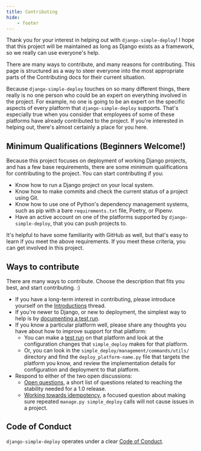 ```yaml
---
title: Contributing
hide:
    - footer
---
```


Thank you for your interest in helping out with `django-simple-deploy`! I hope that this project will be maintained as long as Django exists as a framework, so we really can use everyone's help.

There are many ways to contribute, and many reasons for contributing. This page is structured as a way to steer everyone into the most appropriate parts of the Contributing docs for their current situation.

Because `django-simple-deploy` touches on so many different things, there really is no one person who could be an expert on everything involved in the project. For example, no one is going to be an expert on the specific aspects of every platform that `django-simple-deploy` supports. That's especially true when you consider that employees of some of these platforms have already contributed to the project. If you're interested in helping out, there's almost certainly a place for you here.

Minimum Qualifications (Beginners Welcome!)
---

Because this project focuses on deployment of working Django projects, and has a few base requirements, there are some minimum qualifications for contributing to the project. You can start contributing if you:

- Know how to run a Django project on your local system.
- Know how to make commits and check the current status of a project using Git.
- Know how to use one of Python's dependency management systems, such as pip with a bare `requirements.txt` file, Poetry, or Pipenv.
- Have an active account on one of the platforms supported by `django-simple-deploy`, that you can push projects to.

It's helpful to have some familiarity with GitHub as well, but that's easy to learn if you meet the above requirements. If you meet these criteria, you can get involved in this project.

Ways to contribute
---

There are many ways to contribute. Choose the description that fits you best, and start contributing. :)

- If you have a long-term interest in contributing, please introduce yourself on the [Introductions](https://github.com/ehmatthes/django-simple-deploy/discussions/130) thread.
- If you're newer to Django, or new to deployment, the simplest way to help is by [documenting a test run](test_run.md).
- If you know a particular platform well, please share any thoughts you have about how to improve support for that platform:
    - You can make a [test run](test_run.md) on that platform and look at the configuration changes that `simple_deploy` makes for that platform.
    - Or, you can look in the `simple_deploy/management/commands/utils/` directory and find the `deploy_platform-name.py` file that targets the platform you know, and review the implementation details for configuration and deployment to that platform.
- Respond to either of the two open discussions:
    - [Open questions](https://github.com/ehmatthes/django-simple-deploy/discussions/132), a short list of questions related to reaching the stability needed for a 1.0 release.
    - [Working towards idempotency](https://github.com/ehmatthes/django-simple-deploy/discussions/169), a focused question about making sure repeated `manage.py simple_deploy` calls will not cause issues in a project.

Code of Conduct
---

`django-simple-deploy` operates under a clear [Code of Conduct](https://github.com/ehmatthes/django-simple-deploy/blob/main/old_docs/code_of_conduct.md).